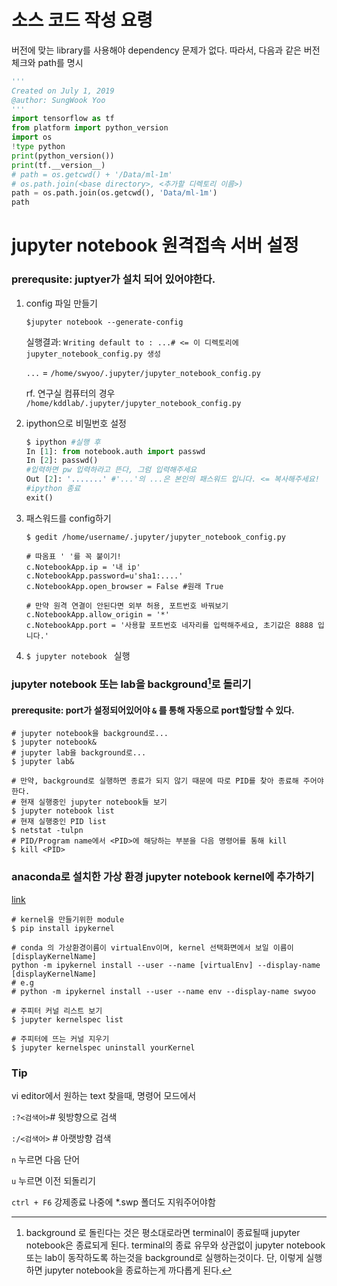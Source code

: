 # 소스 코드 작성 요령

버전에 맞는 library를 사용해야 dependency 문제가 없다.  따라서, 다음과 같은 버전체크와 path를 명시

```python
'''
Created on July 1, 2019
@author: SungWook Yoo 
'''
import tensorflow as tf
from platform import python_version
import os
!type python
print(python_version())
print(tf.__version__)
# path = os.getcwd() + '/Data/ml-1m'
# os.path.join(<base directory>, <추가할 디렉토리 이름>)
path = os.path.join(os.getcwd(), 'Data/ml-1m')
path
```



# jupyter notebook 원격접속 서버 설정 

### prerequsite: juptyer가 설치 되어 있어야한다.

1. config 파일 만들기 

   `$jupyter notebook --generate-config`

   실행결과: `Writing default to : ...# <= 이 디렉토리에 jupyter_notebook_config.py 생성`

   `...` = `/home/swyoo/.jupyter/jupyter_notebook_config.py`

   rf. 연구실 컴퓨터의 경우 `/home/kddlab/.jupyter/jupyter_notebook_config.py`

2. ipython으로 비밀번호 설정

   ```python
   $ ipython #실행 후
   In [1]: from notebook.auth import passwd
   In [2]: passwd() 
   #입력하면 pw 입력하라고 뜬다, 그럼 입력해주세요
   Out [2]: '.......' #'...'의 ...은 본인의 패스워드 입니다. <= 복사해주세요!
   #ipython 종료
   exit()
   ```

3. 패스워드를 config하기 

   ```shell
   $ gedit /home/username/.jupyter/jupyter_notebook_config.py
   
   # 따옴표 ' '를 꼭 붙이기!  
   c.NotebookApp.ip = '내 ip'
   c.NotebookApp.password=u'sha1:....' 
   c.NotebookApp.open_browser = False #원래 True
   
   # 만약 원격 연결이 안된다면 외부 허용, 포트번호 바꿔보기
   c.NotebookApp.allow_origin = '*'
   c.NotebookApp.port = '사용할 포트번호 네자리를 입력해주세요, 초기값은 8888 입니다.'
   ```

4. `$ jupyter notebook ` 실행

###  jupyter notebook 또는 lab을 background[^1 ]로 돌리기

#### prerequsite: port가 설정되어있어야 `&` 를 통해 자동으로 port할당할 수 있다.  

```shell
# jupyter notebook을 background로...
$ jupyter notebook& 
# jupyter lab을 background로...
$ jupyter lab&

# 만약, background로 실행하면 종료가 되지 않기 때문에 따로 PID를 찾아 종료해 주어야한다.
# 현재 실행중인 jupyter notebook들 보기
$ jupyter notebook list
# 현재 실행중인 PID list
$ netstat -tulpn
# PID/Program name에서 <PID>에 해당하는 부분을 다음 명령어를 통해 kill 
$ kill <PID> 
```



[^1]: background 로 돌린다는 것은 평소대로라면 terminal이 종료될때 jupyter notebook은 종료되게 된다. terminal의 종료 유무와 상관없이 jupyter notebook 또는 lab이 동작하도록 하는것을 background로 실행하는것이다.  단, 이렇게 실행하면 jupyter notebook을 종료하는게 까다롭게 된다. 

 

###  anaconda로 설치한 가상 환경 jupyter notebook kernel에 추가하기
[link](https://data-newbie.tistory.com/113)

```shell
# kernel을 만들기위한 module
$ pip install ipykernel

# conda 의 가상환경이름이 virtualEnv이며, kernel 선택화면에서 보일 이름이 [displayKernelName]
python -m ipykernel install --user --name [virtualEnv] --display-name [displayKernelName]
# e.g
# python -m ipykernel install --user --name env --display-name swyoo

# 주피터 커널 리스트 보기
$ jupyter kernelspec list

# 주피터에 뜨는 커널 지우기
$ jupyter kernelspec uninstall yourKernel
```



### Tip 

vi editor에서 원하는 text 찾을때, 명령어 모드에서  

` :?<검색어> `# 윗방향으로 검색 

`:/<검색어>` # 아랫방향 검색

`n` 누르면 다음 단어

`u` 누르면 이전 되돌리기

`ctrl + F6`  강제종료  나중에 *.swp 폴더도 지워주어야함









